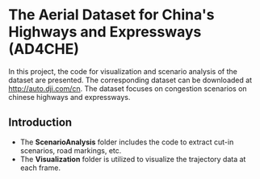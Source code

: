 # The Aerial Dataset for China's Highways and Expressways (AD4CHE)
In this project, the code for visualization and scenario analysis of the dataset are presented. The corresponding dataset can be downloaded at http://auto.dji.com/cn. The dataset focuses on congestion scenarios on chinese highways and expressways.

## Introduction
* The **ScenarioAnalysis** folder includes the code to extract cut-in scenarios, road markings, etc.
* The **Visualization** folder is utilized to visualize the trajectory data at each frame.

